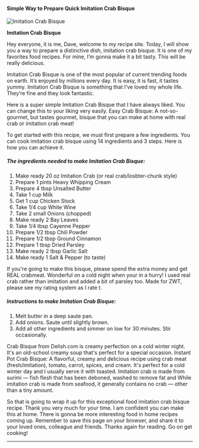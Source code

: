             

#### Simple Way to Prepare Quick Imitation Crab Bisque

![Imitation Crab Bisque](https://img-global.cpcdn.com/recipes/53884379/751x532cq70/imitation-crab-bisque-recipe-main-photo.jpg)

**Imitation Crab Bisque**

Hey everyone, it is me, Dave, welcome to my recipe site. Today, I will show you a way to prepare a distinctive dish, imitation crab bisque. It is one of my favorites food recipes. For mine, I’m gonna make it a bit tasty. This will be really delicious.

Imitation Crab Bisque is one of the most popular of current trending foods on earth. It’s enjoyed by millions every day. It is easy, it is fast, it tastes yummy. Imitation Crab Bisque is something that I’ve loved my whole life. They’re fine and they look fantastic.

Here is a super simple Imitation Crab Bisque that I have always liked. You can change this to your liking very easily. Easy Crab Bisque: A not-so-gourmet, but tastes gourmet, bisque that you can make at home with real crab or imitation crab meat!

To get started with this recipe, we must first prepare a few ingredients. You can cook imitation crab bisque using 14 ingredients and 3 steps. Here is how you can achieve it.

##### The ingredients needed to make Imitation Crab Bisque:

1.  Make ready 20 oz Imitation Crab (or real crab/losbter-chunk style)
2.  Prepare 1 pints Heavy Whipping Cream
3.  Prepare 4 tbsp Unsalted Butter
4.  Take 1 cup Milk
5.  Get 1 cup Chicken Stock
6.  Take 1/4 cup White Wine
7.  Take 2 small Onions (chopped)
8.  Make ready 2 Bay Leaves
9.  Take 1/4 tbsp Cayenne Pepper
10.  Prepare 1/2 tbsp Chili Powder
11.  Prepare 1/2 tbsp Ground Cinnamon
12.  Prepare 1 tbsp Dried Parsley
13.  Make ready 2 tbsp Garlic Salt
14.  Make ready 1 Salt & Pepper (to taste)

If you're going to make this bisque, please spend the extra money and get REAL crabmeat. Wonderful on a cold night when your in a hurry! I used real crab rather than imitation and added a bit of parsley too. Made for ZWT, please see my rating system as I rate t.

##### Instructions to make Imitation Crab Bisque:

1.  Melt butter in a deep saute pan.
2.  Add onions. Saute until slightly brown.
3.  Add all other ingredients and simmer on low for 30 minutes. Stir occasionally.

Crab Bisque from Delish.com is creamy perfection on a cold winter night. It's an old-school creamy soup that's perfect for a special occasion. Instant Pot Crab Bisque: A flavorful, creamy and delicious recipe using crab meat (fresh/imitation), tomato, carrot, spices, and cream. It's perfect for a cold winter day and I usually serve it with toasted. Imitation crab is made from surimi — fish flesh that has been deboned, washed to remove fat and While imitation crab is made from seafood, it generally contains no crab — other than a tiny amount.

So that is going to wrap it up for this exceptional food imitation crab bisque recipe. Thank you very much for your time. I am confident you can make this at home. There is gonna be more interesting food in home recipes coming up. Remember to save this page on your browser, and share it to your loved ones, colleague and friends. Thanks again for reading. Go on get cooking!

* * *